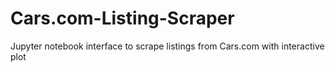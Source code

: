 # Cars.com-Listing-Scraper
Jupyter notebook interface to scrape listings from Cars.com with interactive plot
